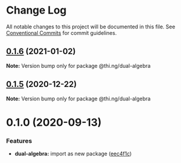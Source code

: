 # Change Log

All notable changes to this project will be documented in this file.
See [Conventional Commits](https://conventionalcommits.org) for commit guidelines.

## [0.1.6](https://github.com/thi-ng/umbrella/compare/@thi.ng/dual-algebra@0.1.5...@thi.ng/dual-algebra@0.1.6) (2021-01-02)

**Note:** Version bump only for package @thi.ng/dual-algebra





## [0.1.5](https://github.com/thi-ng/umbrella/compare/@thi.ng/dual-algebra@0.1.4...@thi.ng/dual-algebra@0.1.5) (2020-12-22)

**Note:** Version bump only for package @thi.ng/dual-algebra





# 0.1.0 (2020-09-13)


### Features

* **dual-algebra:** import as new package ([eec4f1c](https://github.com/thi-ng/umbrella/commit/eec4f1c588b194711477e5b992206840657d140f))
